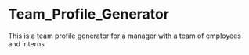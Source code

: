 # Team_Profile_Generator
This is a team profile generator for a manager with a team of employees and interns
